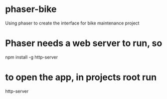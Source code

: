 # phaser-bike
Using phaser to create the interface for bike maintenance project

# Phaser needs a web server to run, so 
npm install -g http-server

# to open the app, in projects root run
http-server
